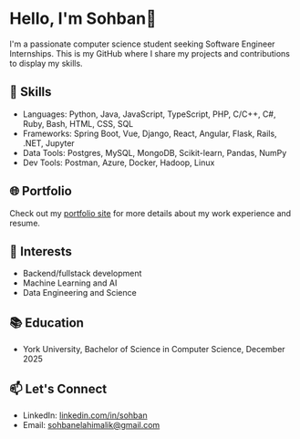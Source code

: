 # Hello, I'm Sohban👋

I'm a passionate computer science student seeking Software Engineer Internships. This is my GitHub where I share my projects and contributions to display my skills.

## 🔧 Skills
- Languages: Python, Java, JavaScript, TypeScript, PHP, C/C++, C#, Ruby, Bash, HTML, CSS, SQL
- Frameworks: Spring Boot, Vue, Django, React, Angular, Flask, Rails, .NET, Jupyter
- Data Tools: Postgres, MySQL, MongoDB, Scikit-learn, Pandas, NumPy
- Dev Tools: Postman, Azure, Docker, Hadoop, Linux

## 🌐 Portfolio
Check out my [portfolio site](https://sohban.netlify.app/) for more details about my work experience and resume.

## 💼 Interests
- Backend/fullstack development
- Machine Learning and AI
- Data Engineering and Science

## 📚 Education
- York University, Bachelor of Science in Computer Science, December 2025

## 📫 Let's Connect
- LinkedIn: [linkedin.com/in/sohban](https://www.linkedin.com/in/sohban/)
- Email: sohbanelahimalik@gmail.com
